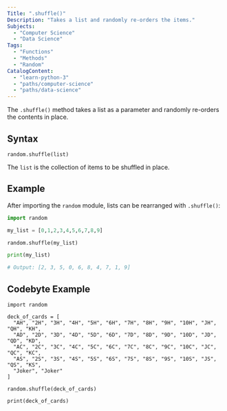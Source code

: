 ```yaml
---
Title: ".shuffle()"
Description: "Takes a list and randomly re-orders the items."
Subjects:
  - "Computer Science"
  - "Data Science"
Tags:
  - "Functions"
  - "Methods"
  - "Random"
CatalogContent:
  - "learn-python-3"
  - "paths/computer-science"
  - "paths/data-science"
---
```


The `.shuffle()` method takes a list as a parameter and randomly re-orders the contents in place.

## Syntax

```pseudo
random.shuffle(list)
```

The `list` is the collection of items to be shuffled in place.

## Example

After importing the `random` module, lists can be rearranged with `.shuffle()`:

```py
import random

my_list = [0,1,2,3,4,5,6,7,8,9]

random.shuffle(my_list)

print(my_list)

# Output: [2, 3, 5, 0, 6, 8, 4, 7, 1, 9]
```

## Codebyte Example

```codebyte/python
import random

deck_of_cards = [
  "AH", "2H", "3H", "4H", "5H", "6H", "7H", "8H", "9H", "10H", "JH", "QH", "KH",
  "AD", "2D", "3D", "4D", "5D", "6D", "7D", "8D", "9D", "10D", "JD", "QD", "KD",
  "AC", "2C", "3C", "4C", "5C", "6C", "7C", "8C", "9C", "10C", "JC", "QC", "KC",
  "AS", "2S", "3S", "4S", "5S", "6S", "7S", "8S", "9S", "10S", "JS", "QS", "KS",
  "Joker", "Joker"
]

random.shuffle(deck_of_cards)

print(deck_of_cards)
```
